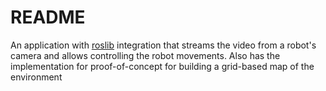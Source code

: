 # README

An application with [roslib](https://www.npmjs.com/package/roslib) integration that streams the video from a robot's camera and allows controlling the robot movements.
Also has the implementation for proof-of-concept for building a grid-based map of the environment
